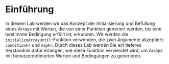 # Einführung

In diesem Lab werden wir das Konzept der Initialisierung und Befüllung eines Arrays mit Werten, die von einer Funktion generiert werden, bis eine bestimmte Bedingung erfüllt ist, erkunden. Wir werden die `initializeArrayUntil`-Funktion verwenden, die zwei Argumente akzeptiert: `conditionFn` und `mapFn`. Durch dieses Lab werden Sie ein tieferes Verständnis dafür erlangen, wie diese Funktion verwendet wird, um Arrays mit benutzerdefinierten Werten und Bedingungen zu generieren.
